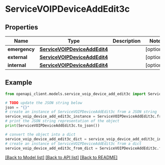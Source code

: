 # ServiceVOIPDeviceAddEdit3c


## Properties

Name | Type | Description | Notes
------------ | ------------- | ------------- | -------------
**emergency** | [**ServiceVOIPDeviceAddEdit4**](ServiceVOIPDeviceAddEdit4.md) |  | [optional] 
**external** | [**ServiceVOIPDeviceAddEdit4**](ServiceVOIPDeviceAddEdit4.md) |  | [optional] 
**internal** | [**ServiceVOIPDeviceAddEdit4**](ServiceVOIPDeviceAddEdit4.md) |  | [optional] 

## Example

```python
from openapi_client.models.service_voip_device_add_edit3c import ServiceVOIPDeviceAddEdit3c

# TODO update the JSON string below
json = "{}"
# create an instance of ServiceVOIPDeviceAddEdit3c from a JSON string
service_voip_device_add_edit3c_instance = ServiceVOIPDeviceAddEdit3c.from_json(json)
# print the JSON string representation of the object
print(ServiceVOIPDeviceAddEdit3c.to_json())

# convert the object into a dict
service_voip_device_add_edit3c_dict = service_voip_device_add_edit3c_instance.to_dict()
# create an instance of ServiceVOIPDeviceAddEdit3c from a dict
service_voip_device_add_edit3c_from_dict = ServiceVOIPDeviceAddEdit3c.from_dict(service_voip_device_add_edit3c_dict)
```
[[Back to Model list]](../README.md#documentation-for-models) [[Back to API list]](../README.md#documentation-for-api-endpoints) [[Back to README]](../README.md)


